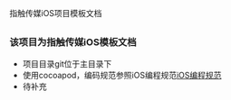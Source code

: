 

指触传媒iOS项目模板文档

<a name='naming'/></a>
-----
### <a name='naming-basic-principle'></a>该项目为指触传媒iOS模板文档

* 项目目录git位于主目录下
* 使用cocoapod，编码规范参照iOS编程规范[iOS编程规范](//https://github.com/zhichu99/Team-Specification/blob/master/iOS编程规范.md)
* 待补充
